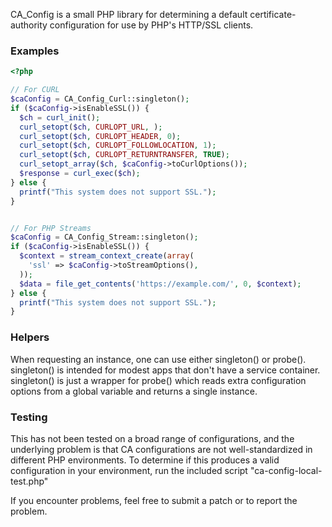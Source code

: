 CA_Config is a small PHP library for determining a default
certificate-authority configuration for use by PHP's HTTP/SSL clients.

### Examples

```php
<?php

// For CURL
$caConfig = CA_Config_Curl::singleton();
if ($caConfig->isEnableSSL()) {
  $ch = curl_init();
  curl_setopt($ch, CURLOPT_URL, );
  curl_setopt($ch, CURLOPT_HEADER, 0);
  curl_setopt($ch, CURLOPT_FOLLOWLOCATION, 1);
  curl_setopt($ch, CURLOPT_RETURNTRANSFER, TRUE);
  curl_setopt_array($ch, $caConfig->toCurlOptions());
  $response = curl_exec($ch);
} else {
  printf("This system does not support SSL.");
} 


// For PHP Streams
$caConfig = CA_Config_Stream::singleton();
if ($caConfig->isEnableSSL()) {
  $context = stream_context_create(array(
    'ssl' => $caConfig->toStreamOptions(),
  ));
  $data = file_get_contents('https://example.com/', 0, $context);
} else {
  printf("This system does not support SSL.");
}
```

### Helpers

When requesting an instance, one can use either singleton() or probe(). 
singleton() is intended for modest apps that don't have a service container. 
singleton() is just a wrapper for probe() which reads extra configuration
options from a global variable and returns a single instance.

### Testing

This has not been tested on a broad range of configurations, and the
underlying problem is that CA configurations are not well-standardized in
different PHP environments.  To determine if this produces a valid
configuration in your environment, run the included script
"ca-config-local-test.php"

If you encounter problems, feel free to submit a patch or to report the
problem.
